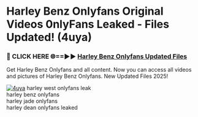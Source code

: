 # Harley Benz Onlyfans Original Videos 0nlyFans Leaked - Files Updated! (4uya)

<h3>🔴 CLICK HERE 🌐==►► <a href="https://tinyurl.com/4seja8ks" rel="nofollow">Harley Benz Onlyfans Updated Files</a></h3>

Get Harley Benz Onlyfans and all content. Now you can access all videos and pictures of Harley Benz Onlyfans. New Updated Files 2025!

[![4uya](https://i.imgur.com/EWjZXRe.gif)](https://tinyurl.com/4seja8ks)
harley west onlyfans leak<br>
harley benz onlyfans<br>
harley jade onlyfans<br>
harley dean onlyfans leaked